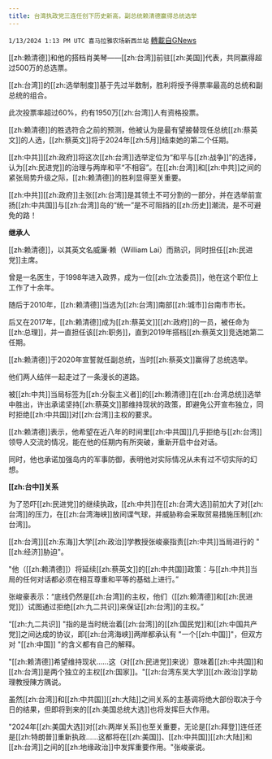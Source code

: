 ```yaml
---
title: 台湾执政党三连任创下历史新高，副总统赖清德赢得总统选举
---
```

`1/13/2024 1:13 PM UTC 喜马拉雅农场新西兰站` [轉載自GNews](https://gnews.org/articles/2215559)

[[zh:赖清德]]和他的搭档肖美琴——[[zh:台湾]]前驻[[zh:美国]]代表，共同赢得超过500万的总选票。

[[zh:台湾]]的[[zh:选举制度]]基于先过半数制，胜利将授予得票率最高的总统和副总统的组合。

此次投票率超过60%，约有1950万[[zh:台湾]]人有资格投票。

[[zh:赖清德]]的胜选符合之前的预测，他被认为是最有望接替现任总统[[zh:蔡英文]]的人选，[[zh:蔡英文]]将于2024年[[zh:5月]]结束她的第二个任期。

[[zh:中共]][[zh:政府]]将这次[[zh:台湾]]选举定位为“和平与[[zh:战争]]”的选择，认为[[zh:民进党]]的治理与两岸和平“不相容”。在[[zh:台湾]]和[[zh:中共]]之间的紧张局势升级之际，[[zh:赖清德]]的胜利显得至关重要。

[[zh:中共]][[zh:政府]]主张[[zh:台湾]]是其领土不可分割的一部分，并在选举前宣扬[[zh:中共国]]与[[zh:台湾]]岛的“统一”是不可阻挡的[[zh:历史]]潮流，是不可避免的路！


**继承人**

[[zh:赖清德]]，以其英文名威廉·赖（William Lai）而熟识，同时担任[[zh:民进党]]主席。

曾是一名医生，于1998年进入政界，成为一位[[zh:立法委员]]，他在这个职位上工作了十余年。

随后于2010年，[[zh:赖清德]]当选为[[zh:台湾]]南部[[zh:城市]]台南市市长。

后又在2017年，[[zh:赖清德]]成为[[zh:蔡英文]][[zh:政府]]的一员，被任命为[[zh:总理]]，并一直担任该[[zh:职务]]，直到2019年搭档[[zh:蔡英文]]竞选她第二任期。

[[zh:赖清德]]于2020年宣誓就任副总统，当时[[zh:蔡英文]]赢得了总统选举。

他们两人结伴一起走过了一条漫长的道路。

被[[zh:中共]]当局标签为[[zh:分裂主义者]]的[[zh:赖清德]]在[[zh:台湾总统]]选举中胜出，许出承诺坚持[[zh:蔡英文]]那维持现状的政策，即避免公开宣布独立，同时拒绝[[zh:中共国]]对[[zh:台湾]]主权的要求。

[[zh:赖清德]]表示，他希望在近八年的时间里[[zh:中共国]]几乎拒绝与[[zh:台湾]]领导人交流的情况，能在他的任期内有所突破，重新开启中台对话。

同时，他也承诺加强岛内的军事防御，表明他对实际情况从未有过不切实际的幻想。

**[[zh:台中]]关系**

为了恐吓[[zh:民进党]]的继续执政，[[zh:中共]]在[[zh:台湾大选]]前加大了对[[zh:台湾]]的压力，在[[zh:台湾海峡]]放间谍气球，并威胁称会采取贸易措施压制[[zh:台湾]]。



[[zh:台湾]][[zh:东海]]大学[[zh:政治]]学教授张峻豪指责[[zh:中共]]当局进行的 "[[zh:经济]]胁迫"。

"他（[[zh:赖清德]]）将延续[[zh:蔡英文]]的[[zh:中共国]]政策：与[[zh:中共]]当局的任何对话都必须在相互尊重和平等的基础上进行。”

张峻豪表示：“底线仍然是[[zh:台湾]]的主权，他们（[[zh:赖清德]]和[[zh:民进党]]）试图通过拒绝[[zh:九二共识]]来保证[[zh:台湾]]的主权。”

“[[zh:九二共识]] "指的是当时统治着[[zh:台湾]]的[[zh:国民党]]和[[zh:中国共产党]]之间达成的协议，即[[zh:台湾海峡]]两岸都承认有 "一个[[zh:中国]]"，但双方对 "[[zh:中国]] "的含义都有自己的解释。

"[[zh:赖清德]]希望维持现状......这（对[[zh:民进党]]来说）意味着[[zh:中共国]]和[[zh:台湾]]是两个独立的主权[[zh:国家]]。"[[zh:台湾东吴大学]][[zh:政治]]学助理教授陳方隅说。

虽然[[zh:台湾]]和[[zh:中共国]][[zh:大陆]]之间关系的主基调将绝大部份取决于今日的结果，但即将到来的[[zh:美国总统大选]]也将发挥巨大作用。 

"2024年[[zh:美国大选]]对[[zh:两岸关系]]也至关重要，无论是[[zh:拜登]]连任还是[[zh:特朗普]]重新执政......这都将在[[zh:美国]]、[[zh:中共国]][[zh:大陆]]和[[zh:台湾]]之间的[[zh:地缘政治]]中发挥重要作用。"张峻豪说。

